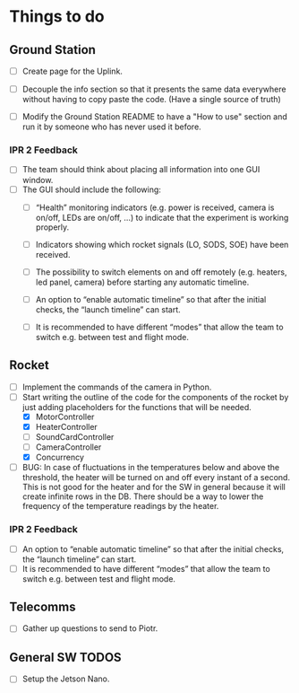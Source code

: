 # Things to do

## Ground Station

- [ ] Create page for the Uplink.
- [ ] Decouple the info section so that it presents the same data everywhere without having to copy paste the code. (Have a single source of truth)
- [ ] Modify the Ground Station README to have a "How to use" section and run it by someone who has never used it before.


### IPR 2 Feedback

- [ ] The team should think about placing all information into one GUI window.
- [ ] The GUI should include the following:
  - [ ] “Health” monitoring indicators (e.g. power is received, camera is on/off, LEDs are on/off, …) to indicate that the experiment is working properly.
  - [ ] Indicators showing which rocket signals (LO, SODS, SOE) have been received.
  - [ ] The possibility to switch elements on and off remotely (e.g. heaters, led panel, camera) before starting any automatic timeline.
  - [ ] An option to “enable automatic timeline” so that after the initial checks, the “launch timeline” can start.
  - [ ] It is recommended to have different “modes” that allow the team to switch e.g. between test and flight mode.


## Rocket

- [ ] Implement the commands of the camera in Python.
- [ ] Start writing the outline of the code for the components of the rocket by just adding placeholders for the functions that will be needed.
  - [X] MotorController
  - [X] HeaterController
  - [ ] SoundCardController
  - [ ] CameraController
  - [X] Concurrency
- [ ] BUG: In case of fluctuations in the temperatures below and above the threshold, the heater will be turned on and off every instant of a second. This is not good for the heater and for the SW in general because it will create infinite rows in the DB. There should be a way to lower the frequency of the temperature readings by the heater.

### IPR 2 Feedback

- [ ] An option to “enable automatic timeline” so that after the initial checks, the “launch timeline” can start.
- [ ] It is recommended to have different “modes” that allow the team to switch e.g. between test and flight mode.

## Telecomms

- [ ] Gather up questions to send to Piotr.


## General SW TODOS

- [ ] Setup the Jetson Nano.